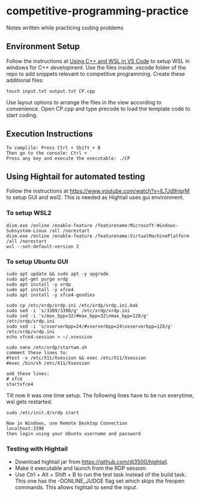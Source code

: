 # competitive-programming-practice
Notes written while practicing coding problems

## Environment Setup
Follow the instructions at [Using C++ and WSL in VS Code](https://code.visualstudio.com/docs/cpp/config-wsl) to setup WSL in windows for C++ development. Use the files inside .vscode folder of the repo to add snippets relevant to competitive programming.
Create these additional files: 
```
touch input.txt output.txt CP.cpp
```
Use layout options to arrange the files in the view according to convenience.
Open CP.cpp and type precode to load the template code to start coding.

## Execution Instructions
```
To complile: Press Ctrl + Shift + B
Then go to the console: Ctrl + `
Press any key and execute the executable: ./CP
```
## Using Hightail for automated testing
Follow the instructions at https://www.youtube.com/watch?v=IL7Jd9rjgrM to setup GUI and wsl2. This is needed as Hightail uses gui environment. 
### To setup WSL2
~~~
dism.exe /online /enable-feature /featurename:Microsoft-Windows-Subsystem-Linux /all /norestart
dism.exe /online /enable-feature /featurename:VirtualMachinePlatform /all /norestart
wsl --set-default-version 2
~~~

### To setup Ubuntu GUI
~~~
sudo apt update && sudo apt -y upgrade
sudo apt-get purge xrdp
sudo apt install -y xrdp
sudo apt install -y xfce4
sudo apt install -y xfce4-goodies

sudo cp /etc/xrdp/xrdp.ini /etc/xrdp/xrdp.ini.bak
sudo sed -i 's/3389/3390/g' /etc/xrdp/xrdp.ini
sudo sed -i 's/max_bpp=32/#max_bpp=32\nmax_bpp=128/g' /etc/xrdp/xrdp.ini
sudo sed -i 's/xserverbpp=24/#xserverbpp=24\nxserverbpp=128/g' /etc/xrdp/xrdp.ini
echo xfce4-session > ~/.xsession

sudo nano /etc/xrdp/startwm.sh
comment these lines to:
#test -x /etc/X11/Xsession && exec /etc/X11/Xsession
#exec /bin/sh /etc/X11/Xsession

add these lines:
# xfce
startxfce4
~~~
Till now it was one time setup. The following lines have to be run everytime, wsl gets restarted.
~~~
sudo /etc/init.d/xrdp start

Now in Windows, use Remote Desktop Connection
localhost:3390
then login using your Ubuntu username and password
~~~
### Testing with Hightail
 - Download hightail jar from https://github.com/dj3500/hightail.
 - Make it executable and launch from the RDP session.
 - Use Ctrl + Alt + Shift + B to run the test task instead of the build task. This one has the -DONLINE_JUDGE flag set which skips the freopen commands. This allows hightail to send the input.

